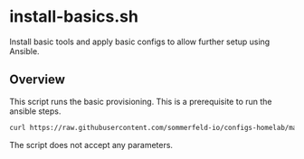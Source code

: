 # install-basics.sh

Install basic tools and apply basic configs to allow further setup using Ansible.

## Overview

This script runs the basic provisioning. This is a prerequisite to run the ansible steps.

```bash
curl https://raw.githubusercontent.com/sommerfeld-io/configs-homelab/main/components/bootstrap/basics.sh | bash -
````

The script does not accept any parameters.
